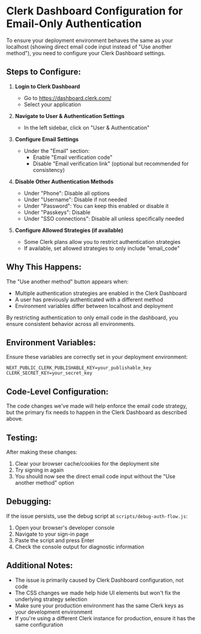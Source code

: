 # Clerk Dashboard Configuration for Email-Only Authentication

To ensure your deployment environment behaves the same as your localhost (showing direct email code input instead of "Use another method"), you need to configure your Clerk Dashboard settings.

## Steps to Configure:

1. **Login to Clerk Dashboard**

   - Go to https://dashboard.clerk.com/
   - Select your application

2. **Navigate to User & Authentication Settings**

   - In the left sidebar, click on "User & Authentication"

3. **Configure Email Settings**
   - Under the "Email" section:
     - Enable "Email verification code"
     - Disable "Email verification link" (optional but recommended for consistency)
4. **Disable Other Authentication Methods**

   - Under "Phone": Disable all options
   - Under "Username": Disable if not needed
   - Under "Password": You can keep this enabled or disable it
   - Under "Passkeys": Disable
   - Under "SSO connections": Disable all unless specifically needed

5. **Configure Allowed Strategies (if available)**
   - Some Clerk plans allow you to restrict authentication strategies
   - If available, set allowed strategies to only include "email_code"

## Why This Happens:

The "Use another method" button appears when:

- Multiple authentication strategies are enabled in the Clerk Dashboard
- A user has previously authenticated with a different method
- Environment variables differ between localhost and deployment

By restricting authentication to only email code in the dashboard, you ensure consistent behavior across all environments.

## Environment Variables:

Ensure these variables are correctly set in your deployment environment:

```
NEXT_PUBLIC_CLERK_PUBLISHABLE_KEY=your_publishable_key
CLERK_SECRET_KEY=your_secret_key
```

## Code-Level Configuration:

The code changes we've made will help enforce the email code strategy, but the primary fix needs to happen in the Clerk Dashboard as described above.

## Testing:

After making these changes:

1. Clear your browser cache/cookies for the deployment site
2. Try signing in again
3. You should now see the direct email code input without the "Use another method" option

## Debugging:

If the issue persists, use the debug script at `scripts/debug-auth-flow.js`:

1. Open your browser's developer console
2. Navigate to your sign-in page
3. Paste the script and press Enter
4. Check the console output for diagnostic information

## Additional Notes:

- The issue is primarily caused by Clerk Dashboard configuration, not code
- The CSS changes we made help hide UI elements but won't fix the underlying strategy selection
- Make sure your production environment has the same Clerk keys as your development environment
- If you're using a different Clerk instance for production, ensure it has the same configuration
